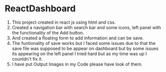 # ReactDashboard

1) This project created in react js using html and css.
2) Created a navigation bar with search bar and some icons, left panel with the functionality of the Add button.
3) And created a floating form to add information and can be save.
4) The funtionality of save works but I faced some issues due to that the save file was supposed to be appear on
   dashboard but by some issues its appearing on the left panel I tried hard but as my time was up I counldn't fix it.
5) I have put Output Images in my Code please have look of them.   
   
